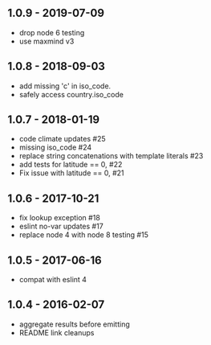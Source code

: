 
## 1.0.9 - 2019-07-09

- drop node 6 testing
- use maxmind v3


## 1.0.8 - 2018-09-03

- add missing 'c' in iso_code.
- safely access country.iso_code


## 1.0.7 - 2018-01-19

- code climate updates #25
- missing iso_code #24
- replace string concatenations with template literals #23
- add tests for latitude == 0, #22
- Fix issue with latitude == 0, #21


## 1.0.6 - 2017-10-21

- fix lookup exception #18
- eslint no-var updates #17
- replace node 4 with node 8 testing #15


## 1.0.5 - 2017-06-16

- compat with eslint 4


## 1.0.4 - 2016-02-07

- aggregate results before emitting
- README link cleanups

